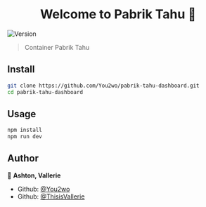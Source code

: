 <h1 align="center">Welcome to Pabrik Tahu 👋</h1>
<p>
  <img alt="Version" src="https://img.shields.io/badge/version-0.1-blue.svg?cacheSeconds=2592000" />
</p>


> Container Pabrik Tahu

## Install

```sh
git clone https://github.com/You2wo/pabrik-tahu-dashboard.git
cd pabrik-tahu-dashboard
```

## Usage

```sh
npm install
npm run dev
```

## Author

👤 **Ashton, Vallerie**

* Github: [@You2wo](https://github.com/You2wo)
* Github: [@ThisisVallerie](https://github.com/ThisisVallerie)
